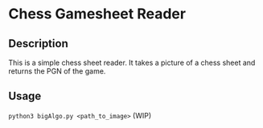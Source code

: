 # Chess Gamesheet Reader

## Description

This is a simple chess sheet reader. It takes a picture of a chess sheet and returns the PGN of the game.

## Usage

`python3 bigAlgo.py <path_to_image>` (WIP)

